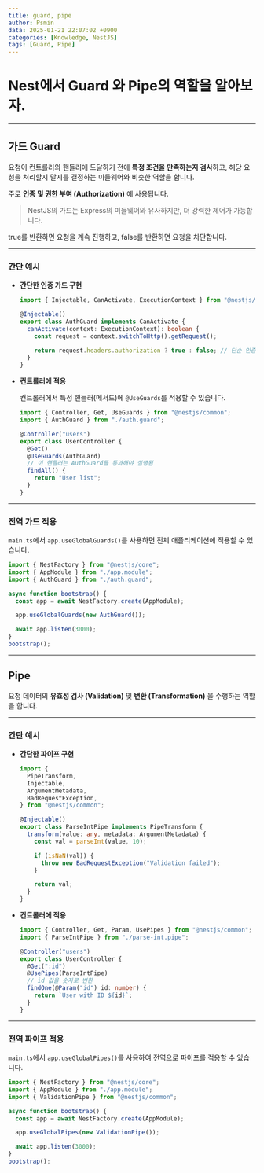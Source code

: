 ```yaml
---
title: guard, pipe
author: Psmin
data: 2025-01-21 22:07:02 +0900
categories: [Knowledge, NestJS]
tags: [Guard, Pipe]
---
```


# Nest에서 Guard 와 Pipe의 역할을 알아보자.

---

## 가드 Guard

요청이 컨트롤러의 핸들러에 도달하기 전에 **특정 조건을 만족하는지 검사**하고, 해당 요청을 처리할지 말지를 결정하는 미들웨어와 비슷한 역할을 합니다.

주로 **인증 및 권한 부여 (Authorization)** 에 사용됩니다.

> NestJS의 가드는 Express의 미들웨어와 유사하지만, 더 강력한 제어가 가능합니다.

true를 반환하면 요청을 계속 진행하고, false를 반환하면 요청을 차단합니다.

---

### 간단 예시

- **간단한 인증 가드 구현**

  ```ts
  import { Injectable, CanActivate, ExecutionContext } from "@nestjs/common";

  @Injectable()
  export class AuthGuard implements CanActivate {
    canActivate(context: ExecutionContext): boolean {
      const request = context.switchToHttp().getRequest();

      return request.headers.authorization ? true : false; // 단순 인증 여부 체크
    }
  }
  ```

- **컨트롤러에 적용**

  컨트롤러에서 특정 핸들러(메서드)에 `@UseGuards`를 적용할 수 있습니다.

  ```ts
  import { Controller, Get, UseGuards } from "@nestjs/common";
  import { AuthGuard } from "./auth.guard";

  @Controller("users")
  export class UserController {
    @Get()
    @UseGuards(AuthGuard)
    // 이 핸들러는 AuthGuard를 통과해야 실행됨
    findAll() {
      return "User list";
    }
  }
  ```

---

### 전역 가드 적용

`main.ts`에서 `app.useGlobalGuards()`를 사용하면 전체 애플리케이션에 적용할 수 있습니다.

```ts
import { NestFactory } from "@nestjs/core";
import { AppModule } from "./app.module";
import { AuthGuard } from "./auth.guard";

async function bootstrap() {
  const app = await NestFactory.create(AppModule);

  app.useGlobalGuards(new AuthGuard());

  await app.listen(3000);
}
bootstrap();
```

---

## Pipe

요청 데이터의 **유효성 검사 (Validation)** 및 **변환 (Transformation)** 을 수행하는 역할을 합니다.

---

### 간단 예시

- **간단한 파이프 구현**

  ```ts
  import {
    PipeTransform,
    Injectable,
    ArgumentMetadata,
    BadRequestException,
  } from "@nestjs/common";

  @Injectable()
  export class ParseIntPipe implements PipeTransform {
    transform(value: any, metadata: ArgumentMetadata) {
      const val = parseInt(value, 10);

      if (isNaN(val)) {
        throw new BadRequestException("Validation failed");
      }

      return val;
    }
  }
  ```

- **컨트롤러에 적용**

  ```ts
  import { Controller, Get, Param, UsePipes } from "@nestjs/common";
  import { ParseIntPipe } from "./parse-int.pipe";

  @Controller("users")
  export class UserController {
    @Get(":id")
    @UsePipes(ParseIntPipe)
    // id 값을 숫자로 변환
    findOne(@Param("id") id: number) {
      return `User with ID ${id}`;
    }
  }
  ```

---

### 전역 파이프 적용

`main.ts`에서 `app.useGlobalPipes()`를 사용하여 전역으로 파이프를 적용할 수 있습니다.

```ts
import { NestFactory } from "@nestjs/core";
import { AppModule } from "./app.module";
import { ValidationPipe } from "@nestjs/common";

async function bootstrap() {
  const app = await NestFactory.create(AppModule);

  app.useGlobalPipes(new ValidationPipe());

  await app.listen(3000);
}
bootstrap();
```

